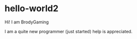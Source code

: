 # hello-world2


Hi! I am BrodyGaming

I am a quite new programmer (just started) help is appreciated.
